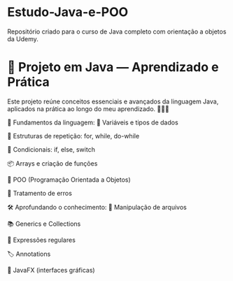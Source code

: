 # Estudo-Java-e-POO
Repositório criado para o curso de Java completo com orientação a objetos da Udemy.

# 🚀 Projeto em Java — Aprendizado e Prática
Este projeto reúne conceitos essenciais e avançados da linguagem Java, aplicados na prática ao longo do meu aprendizado. 👨‍💻✨

📌 Fundamentos da linguagem:
🧠 Variáveis e tipos de dados

🔁 Estruturas de repetição: for, while, do-while

🔀 Condicionais: if, else, switch

📦 Arrays e criação de funções

🧱 POO (Programação Orientada a Objetos)

🧪 Tratamento de erros

🛠️ Aprofundando o conhecimento:
📂 Manipulação de arquivos

📚 Generics e Collections

🧩 Expressões regulares

🏷️ Annotations

🎨 JavaFX (interfaces gráficas)
